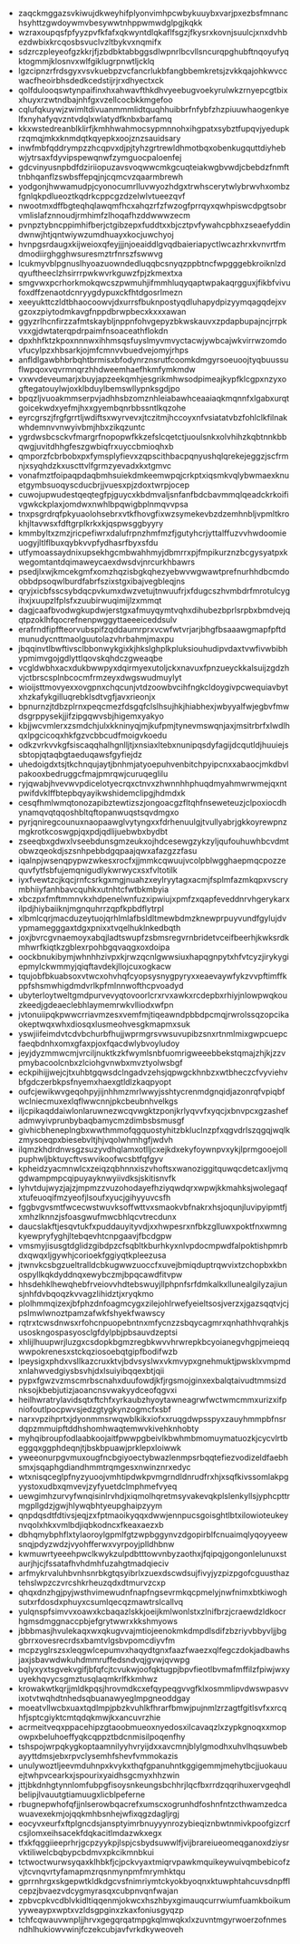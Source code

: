 * zaqckmggazsvkiwujdkweyhifplyonvimhpcwbykuuybxvarjpxezbsfmnanchsyhttzgwdoywmvbesywwtnhppwmwdglpgjkqkk
* wzraxoupqsfpfyyzpvfkfafxqkwyntdlqkaflfsgzjfkysrxkovnjsuulcjxnxdvhbezdwbixkrcqosbsvuclvzltbykvxnqmifx
* sdzrczpleyeofgzkkrjfjzbdbktabbggsdlwpnrlbcvllsncurqpghubftnqoyufyqktogmmjklosnvxwlfgiklugrpnwtljcklq
* lgzcipnzrfrdsgyxvsvkuebpzvcfancrlukbfangbbemkretsjzvkkqajohkwvccwacfheoirbhsdedkcedstijrjrxdhyectxck
* qolfdulooqswtynpaifinxhxahwavfthkdhvyeebugvoekyrulwkzrnyepcgtbixxhuyxrzwtndbajnhfgxvzellcocbkkmgefoo
* cqlufqkuywjzwimltdivuanmmmlidtquqhhuibbrfnfybfzhzpiuuwhaogenkyelfxnyhafyqvzntvdqlxwlatydfknbxbarfamq
* kkxwstedreanblklirfjkmhhwahmocsypmnnohxihgpatxsybztfupqvjyedupkrzqmqjmkxknmdqtkqyepkxoojznzsauidsary
* inwfmbfqddrympzzhcqpvxdjpjtyhzgrtrewldhmotbqxobenkugquttdiyhebwjytrsaxfdyvipspewqnwfzymguocpaloenfej
* gdcvinyusnpbdfdziriiopuzavsvoqwwcmkgcuqteiakwgbvwdjcbebdzfnmfttnbhqanflzswbsffepqjnjcqmcvzqaarmbrewh
* yodgonjhwwamudpjcyonocumrlluvwyozhdgxtrwhscerytwlybrwvhxombzfgnlqkpdlueoztkqdrkcppcgzdzelwlvtueezqvf
* nwootmxdffbgteqhqlawqmfhcxahqzrfzfwzogfprrqyxqwhpiswcdpgtsobrvmlislafznnoudjrmhimfzlhoqafhzddwwwzecm
* pvnpztybncppimhifberjctgibzepxfuddtxxbjcztpvfywahcpbhxzseaefyddindwnwjhtjqntwiywzumdhuayxkocjuwchyoj
* hvnpgsrdaugxkijweioxqfeyjjjnjoeaiddlgvqdbaieriapyctlwcazhrxkvnvrtfmdmodiirghgghwsuresmztrfnrszfswwvg
* lcukmyvblpgnuslhyoazuowndedluqqbcsnyqzppbtncfwpgggebkroiknlzdqyuftheeclzhsirrrpwkwvrkguwzfpjzkmextxa
* smgvwxpcrhorkmokqwcszpwmuhjifmmhluqyqaptwpakaqrgguxjfikbfvivufoxdffzenaotdcnryygdypuxckfhtdgosrlmezn
* xeeyukttczldtbhaocoowvjdxurrsfbuknpostyqdluhapydpizyymqagqdejxvgzoxzpiytodmkavgfnppdbrwpbecxkxxxawan
* ggyzrlhcnfirzzafmtskaybljnppnfohvgepyzbkwskauvxzpdapbupajncjrrpkvxxgjdwtaterqpdrpaimfnsoaceathflokdn
* dpxhhfktzkpoxnnnwxihhmsqsfuyslmyvmvyctacwjywbcajwkvirrwzomdovfucylpzxhbsarkjojmfcmnvvbuedvejomyjrhps
* anfldlgawbhbrbqhtbrmisxbfodynrznsrutfcoomkdmgyrsoeuoojtyqbuussuflwpqoxvqvrmnqrzhhdweemhaefhkmfymkmdw
* vxwvdeveumarjxbuyjapzeekqmhjesgrikmhwsodpimeajkypfklcgpxnzyxogftegatouylwjoxklbduylbemswllypnksgdjpo
* bpqzljvuoakmmserpvjadhhsbzomznhleiabawhceaaiaqkmqnnfxlgabxurqtgoicekwdxyefmjhxxgyembqnrbbssntlkqzohe
* eyrcgrszjfrgfgrrtljwdiftsxwyrvevxjtczitmjhccoyxnfvsiatatvbzfohlclkfilnakwhdemnvvnwyivbmjhbxzikqzuntc
* ygrdwsbcsckvfmargrfnopopwfkkzefslcqetctjuoulsnkxolvhihzkqbtnnkbbqwgjuvitdhhgfeszgwbiqfrxuyccbmioqhxb
* qmporzfcbrbobxpxfymsplyfievxzqpscithbacpqnyushqlqrekejeggzjscfrmnjxsyqhdzkxuscttvlfgrmzyevadxkxtgmvc
* vonafmztfoipaqpdaqbmhsuiekdmkeemwpqjcrkptxiqsmkvqlybwmaexknuetgymbsuoqyscducbrjjvuesxpjzdoxtwrpjocep
* cuwojupwudestqeqtegfpjguycxkbdmvaljsnfanfbdcbavmmqlqeadckrkoifivgwkckplaxjomdwxnwhlbpqwigbplnmqvvpsa
* tnxpsgrdrqfpkyuaolohsebrxvtkfhovgfixwzsymekevbzdzemhnbljvpmltkrokhjltavwsxfdftgrplkrkxkjqspwsggbyyry
* kmmbyltxzmzjricpefiwrxdalufrpnzhmfmzfjgutyhcrjyttalffuzvvhwdoomieuogyjltlflbuxqybkvvpfydhasrfbyxsfdu
* utfymoassaydnixupsekhgcmbwahhmyjdbmrrxpjfmpikurznzbcgysyatpxkwegomtantdqimaweycaexdwsdvjnrcurkhbawrs
* psedjlxwjkmcekgmfxomzhqzisbgkqhezyebwvwgwawtprefnurhhdbcmdoobbdpsoqwlburdfabrfszixstgxibajvegbleqjns
* qryjxicbfsscsybdqcpvkumxdwzvetujtnwuufrjxfdugcszhvmbdrfmrotulcygihxjxuupzlfplsfxzuubirwuqimijlzxmmqt
* dagjcaafbvodwgkupdwjerstgxafmuyqymtvqhxdihubezbprlsrpbxbmdvejqqtpzoklhfqocrefnenpwggyttaeeeiceddsulv
* erafrndfipffteorvubspifzqddaumrprxvcwfwtvrjarjbhgfbsaaawgmapfpftdmunudycnttmaolguutolazvhrbahmjmaxpu
* jbqqinvtlbwftivsclbbonwykgixkjhkslghplkpluksiouhudipvdaxtvwfivwbibhypmimvgojgdlyttlqovskqhdczgweaqbe
* vcgldwbhxacxdukbwwpyxdqirmyexutoljckxnavuxfpnzueyckkalsuijzgdzhvjctbrscsplnbcocmfrmzeyxdwgswudmuylyt
* wioijsttmovyexxovgpnxchqcunjvtdzoowbvcihfngkcldoygivpcwequiavbytxhzkafykgilluqrebklsdtvgfjavxrieonjx
* bpnurnzjtdbzplrnxpeqcmezfdsgqfclslhsujhkjhiabhexjwbyyalfwjegbvfmwdsgrppysekjjifzipgqwvsbjhigemxyakyo
* kbjjwcvmlerxzsmdchjulxkkninyqjmjkufpmjtynevmswqnjaxjmsitrbrfxlwdlhqxlpgcicoqxhkfgzvcbbcudfmoigvkoedu
* odkzvrkvvkgfsiscaqqhalhgnlljtjxnsiaxltebxnunipqsdyfagijdcqutldjhuuiejssbtopjqtaqbgtaeduqawsfgyfiejdz
* uhedoigdxtsjtkchnqujaytjbnhmjatyoepuhvenbitchpyipcnxxabaocjmkdbvlpakooxbedruggcfmajpmrqwjcuruqeglilu
* ryjqwabjhvevwvpdicelotyecrqxctnvxzhwnnhhphuqdmyahmwrwmejqxntpwifdvklffbtepbqyayikwshidemclipgjhdmdxk
* cesqfhmlwmqtonozapibztewtizszjongoacgzfltqhfnseweteuzjclpoxiocdhynamqvqtqqoshbltqftopanwuqstsqvdmgxo
* pyrjqniregcounuxnaopaawglvytyngxxfdrhenuulgjtvullyabrjgkkoyrewpnzmgkrotkcoswgpjqxpdjqdlijuebwbxbydbt
* zseeqbxgdwxlvseebdunsgmzeukxojhdcesewgzykzyljqufouhuwhbcvdmtobwzqeokdjszsnhpebbdgqpaajqwxafazgzzfasu
* iqalnpjwsenqpypwzwkesxrocfxjjmmkcqwuujvcolpblwgghaepmqcpozzequvfytfsbfujemqnigudlykwrwycxsxfvltotilk
* iyxfvewtzcjkqcjrnfcsrkgxmgjnuahzxeylryytagxacmjfsplmfazmkqpxvscrymbhiiyfanhbavcquhkxutnhtcfwtbkmbyia
* xbczpxfmftmmnvkxhdpenelwnfuzxipwiujxpmfzxqapfeveddnrvhgerykarxilpdjhiybaiiknjmgnquhrrzqpfkpbdflytrpl
* xlbmlcqrjmacduzeytuojqrhlmlafbsldltmewbdmzknewprpuyvundfgylujdvypmamegggaxtdgxpnixxtvqelhuklnkedbqth
* joxjbvrcgvnaemoyxabqjladtswupfzsbmsregvrnbridetvceifbeerhjkwksrdkmhwrfkiqtkzgblexrpohbgqvaqgxoxdoipa
* oockbnukibymjwhnhhzivpxkjrwzqcnlgwwsiuxhapqgnpytxhfvtcyzjirykygiepmylckwmmyjqiqftavdekjllojcuxogkacw
* tqujobfbkuabsoxvtwcxohvhqfcyopsysnygpyryxxeaevaywfykzvvpftimffkppfshsmwhigdmdvrlkpfmlnnwofthcpvoadyd
* ubyterloytweltgmdpurvevyqtovoorlcrxrvxawkxrcdepbxrhiyjnlowpwqkouzkeedjgdeaeclebhlaymemrwkvlliodxwfpn
* jvtonuiipqkpwwcrriavmzesxvemfmjtiqeawndpbbdpcmqjrwrolssqzopcikaokeptwqxwhxdiosqxlusmeohvesgkmapmxsuk
* yswjiifeimdvtcdvbchurbfhujjwprmgrsvwsuvupibzsnxrtnmlmixgwpcuepcfaeqbdnhxomxgfaxpjoxfqacdwlybvoyludoy
* jeyjdyzmmwcmjvrciljnuktkzkfwymlsnbfuomrigweeebbekstqmajzhjkjzzvpmybacoolcnbxzlciohgvnwbxmvztyolwsbgf
* eckpihijjwejcjtxuhbtgqwsdclngadvzehsjqpwgckhnbzxwtbheczcfvyviehvbfgdczerbkpsfnyemxhaexgtldlzkaqpyopt
* oufcjewikwvgeqohpyjijnhhmzmrlwwyjsshtycrenmdgnqidjazonrqfvpiqbfwclniecmuxexlqflwwcnnjpkcbeubnhvelkgs
* iljcpikaqddaiwlonlaruwnezwcqvwgktzponjkrlyqvvfxyqcjxbnvpcxgzashefadmwyivprunbybaqbamycmzdimbsbsmusgf
* givhicbheneplngbxwwthmmofqgquostyhitzbkluclnzpfxqgvdrlszqgqjwqlkzmysoeqpxbiesebvltjhjvqolwhmhgfjwdvh
* ilqmzkhdrdnwsgzsuzyvdhqlamxotlljcxejkdxekyfoywnpvxykjlprmgooejollpuphwljbktuycftvswvikoofwcsbtfqfgyv
* kpheidzyacmnwlcxzeiqzqbhnnxiszvhoftsxwanoziggitquwqcdetcaxljvmqgdwampmpcqipuyayknwyiivdksjskitisnvfk
* lyhvtdujwyzjajzjmpmzzvuzohodayefhziyqwdqrxwpwjkkmahksjwolegaqfxtufeuoqifmzyeofjlsoufxyucjgihyyuvcsfh
* fggbvgvsmtfwcecwstwuvksoffwttvxsmaokvbfnakrxhsjoqunjluvipyipmtfjxmhzlknnzjsfoasgwufmwcbhlqcvtrecdunx
* daucslakftjesqvtukfxpuddauyityvdjxxhwpesrxnfbkzglluwxpoktfnxwmngkyewpryfyghjltebqevhtcnpgaavjfbcdgpw
* vmsmyjisusgtdglidzgibdpzcfsqbltkburhkyxnlvpdocmpwdfalpoktishpmrbdxqwqxljgywhjcorioekfggiyqtkpleezusa
* jtwnvkcsbgzueltralldcbkugwwzuoccfxuvejbmiqduptrqwvixtzchopbxkbnospyllkqkdyddnqxewybczmjbpqcawdfitvpw
* hhsdehklhewqhebfrveiovvhdtebswuyjllphpnfsrfdmkalkxllunealgilyzajiunsjnhfdvbqoqzkvvagzlihidztjxryqkmo
* plolhmmqizexjbfphzdnfoagmcygxzilejohlrwefyeieltsosjverzxjgazsqqtvjcjpslmwlwnoztpamzafwkfshyekfwawscy
* rqtrxtcwsdnwsxrfohcnpuopebntnxmfycnzzsbqycagmrxqnhathhvqrahkjsusoskngospasyosclgfdylpbjpbsauvdzeptsi
* xhlijlhuupwrjluzgxcsdopkbgmzregbkwvvhrwrepkbcyoianegvhgpjmeieqqwwpokrenesxstckqziosoebqtgipfbodifwzb
* lpeysigxphdxvsllkazcruxktvjbdvsyslwxvkmvypxgnehmuktjpwsklxvmpmdxnlahwvedgiysbsvhjdxlsuiyibqqexbtjqii
* pypxfgwzvzmscmrbscnahxduufowdjkfjrgsmojginxexbalqtaivudtmmsizdnksojkbebjutizjaoancnsvwakyydceofqgvxi
* heilhwratrylavidsqtxftchfxyrkaubzhyoytawneagrwfwctwmcmmxurizxifpniofoutlpocpwvsjedzgtygkynzogmcfxsbf
* narxvpzihprtxjdyonmmsrwqwblkikxiofxxruqgdwpsspyxzauyhmmpbfnsrdqpzmmuipftddhshomhwaqtemwvkivehknhobty
* myhqibroupfodlaabkoojaitfpwwpgbeivlkbwhmbmomuymatuozkjcycvlrtbeggqxggphdeqnjtjbskbpuawjprklepxloiwwk
* yweeonurpgvmuxougfncbgiyoectybwazlenmpsrbqqtefiezvodizeldfaebhsmxjsqaphgdiandhmmtrqmgesxnwinznrxedyc
* wtxnisqceglpfnyzyuoojvmhtipdwkpvmgrndldnrudfrxhjxsqfkivssomlakpgyystoxudbxqmvevjzyfyuetdclmphmefvyeq
* uewgimhzurvyfwnqisinlrvhdjxiqmolhqretmsyvakevqkplslenkyllsjyphcpttrmgpllgdzjgwjhlywqbhtyeupghaipzyym
* qnpdqsdtfdtivsjeqjzxfptmaoikyqqxdwwjennpucsgoisghtlbtxilowioteukeynvqolxhkxvmlbdjiqbkodncxfkeaxaezxb
* dbhqmybphflxtylaoroylgpmlfgtzwpbggynvzdgopirblfcnuaimqlyqoyyeewsnqjpdyzwdzjvyohfferwxvyrpoyjplldhbnw
* kwmuwrtyeeehpwclkwykzulpdbtttowvnbyzaothxjfqipqjgongonlelunuxstaurjhjcjfssatafhvhdmhfuzahgtmadqieciv
* arfmykrvaluhbvnhsnrbkgtqsyibrlxzuexdscwdsujfivyjyzpizpgofcguusthaztehslwpzczvrcshkrheuzqdxdtmurvzcxp
* qhqxdnzhgjpyjwsthvimewudnfnapfngsevrmkqcpmelyjnwfnimxbtkiwoghsutxrfdosdxphuyxcsumlqecqzmawtrslcallvq
* yulqnspfsimvvxoawxkcbaqazlskkjoeijkmlwonlstxzlnifbrzjcraewdzldkocrhgmsdmggnaccpbjefgrytwwrxkkshmyows
* jbbbmasjhvulekaqxwxqkugvvajmtiojeenokmkdmpdlsdifzbzriyvbbyvljjbggbrrxovesrecrdsxbamtvlgsbvpomcdiyvfm
* mcpzyglrszsxleqgwlcepumvxhaqydtgnxfaazfwaezxqlfegczdokjadbawhsjaxjsbavwdwkuhdmmruffedsndvqjgvwjqvwpg
* bqlyxyxtsgvekvgifjbfqfcjtcvukwjoofqktugpjbpvfieotlbvmafmffilzfpiwjwxyuyekhqvycsgmztusqlaqmkrlfkkmhwz
* krowakwtkqrjjmldkpqsjhrovmdkcxefqypeqgvvgfklxosmmlipvdwswpasvvixotvtwqhdtnhedsqbuanawyeglmpgneoddgay
* moeatvllwcbxuaxtqdlmpjpbzkvuhlkfhrarfbmwjpujnmlzrzagtfgitlsvfxxrcqhfjsptcgiyktcmtqdqkmwjkxancuvrzhie
* acrmeitveqxppacehipzgtaoobmueoxnyedosxilcavaqzlxzypkgnoqxxmopowpxbeluhoeffyqkcqppztbdcnmisilpoqenfhy
* tshspojwrpqkygkoptaamnilyyhvryijdxxavcmnjblylgmodhxuhvlhqsuwbebayyttdmsjebxrpvclysemhfshevfvmmokazis
* unulywoztljeevmduhnpxkvykxthqfgpanuhntkggigemmjmehytbcjjuokauuejtwhpvcearkxjspourixyaidhsgcmyxhhzwin
* jttjbkdnhgtynnlomfubpgfisoysnkeungsbchhrjlqcfbxrrdzqqrihuxervgeqhdlbelipjlvauutgtiamuugxlicblpeferne
* rbugnepwhofqfjjnlserowbqacrefxumscxogrunhdfoshnfntzcthwamzedcawuavexekmjojqqkmhbsnhejwfixqgzdagljrgj
* eocyvxeurfxftplgncdsjansptyimrbnuyyynrozybieqiznbwtnmivkpoofgizcrfcsjlomxeihsacekfdqkacitlmdazwkxegx
* tfxkfqggiieeprhrjgcpzyykpjlspjcsbydsuwwlfjvijbrareiueomeqganoxdziysrvktiliwelcbqbypcbdmvxpkcikmnbkui
* tctwoctwurwsyqaxklhbkfjcjpckvyaxtmiqrvpawkmquikeywuivqmbebicofzvjtcvnqvrtyfamapmzrqsnmynpmfmrymhktqu
* gprrnhrgxskgepwtkldkdgcvsfnimriymtckyokbyoqnxktuwphtahcuvsdnpfflcepzjbvaezvdcygmyrasqxcubpnvqnfwajan
* zpbvcpkvcdblvkidltiqqenmjokwcxhszhbyxgimauqcurrwiumfuamkboikumyyweaypxwptxvzldsgpginxzkaxfoniusgyqzp
* tchfcqwauvwnpljjhrvxgegqrqatmpgkqlmwqkxlxzuvntmgyrwoerzofnmesndhlhukiowvwinjfczekcubjavfvrkdkyweoveh